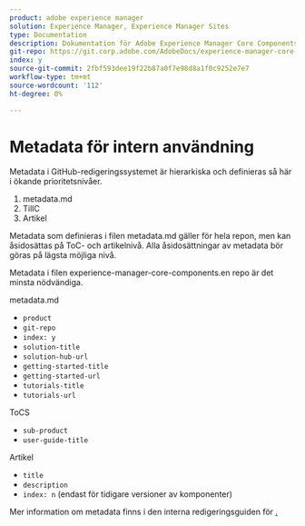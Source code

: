 ```yaml
---
product: adobe experience manager
solution: Experience Manager, Experience Manager Sites
type: Documentation
description: Dokumentation för Adobe Experience Manager Core Components
git-repo: https://git.corp.adobe.com/AdobeDocs/experience-manager-core-components.sv-SE
index: y
source-git-commit: 2fbf593dee19f22b87a0f7e98d8a1f0c9252e7e7
workflow-type: tm+mt
source-wordcount: '112'
ht-degree: 0%

---
```



# Metadata för intern användning

Metadata i GitHub-redigeringssystemet är hierarkiska och definieras så här i ökande prioritetsnivåer.

1. metadata.md
1. TillC
1. Artikel

Metadata som definieras i filen metadata.md gäller för hela repon, men kan åsidosättas på ToC- och artikelnivå. Alla åsidosättningar av metadata bör göras på lägsta möjliga nivå.

Metadata i filen experience-manager-core-components.en repo är det minsta nödvändiga.

metadata.md

* `product`
* `git-repo`
* `index: y`
* `solution-title`
* `solution-hub-url`
* `getting-started-title`
* `getting-started-url`
* `tutorials-title`
* `tutorials-url`

ToCS

* `sub-product`
* `user-guide-title`

Artikel

* `title`
* `description`
* `index: n` (endast för tidigare versioner av komponenter)

Mer information om metadata finns i den interna redigeringsguiden för [.](https://experienceleague.adobe.com/docs/authoring-guide-exl/using/authoring/features/metadata.html#solution)
